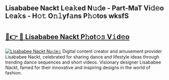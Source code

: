## Lisababee Nackt L𝚎a𝚔ed N𝚞𝚍e - Part-MaT Vi𝚍𝚎o L𝚎a𝚔s - H𝚘𝚝 O𝚗𝚕yf𝚊ns P𝚑𝚘tos wksfS

# <h2><a href="http://kfeb1sa.oniu.top/?m=Lisababee+Nackt">🔗👉 🔴 Lisababee Nackt P𝚑ot𝚘𝚜 V𝚒d𝚎o</a></h2>

[![Lisababee Nackt Nu𝚍e𝚜](https://i.imgur.com/0qMVB7G.gif)](http://kfeb1sa.oniu.top/?m=Lisababee+Nackt)
Digital content creator and amusement provider Lisababee Nackt, celebrated for sharing dance and lifestyle ideas through trending dance sequences and short videos. Visionary designer Lisababee Nackt, famed for their innovative and inspiring designs in the world of fashion.  
